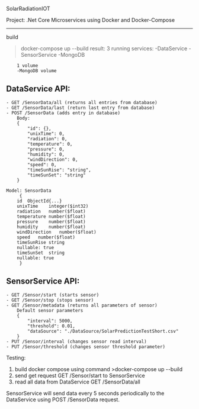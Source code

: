 SolarRadiationIOT

Project:
.Net Core Microservices using Docker and Docker-Compose

---

build 

>docker-compose up --build
	result: 
		3 running services:
		-DataService
		-SensorService
		-MongoDB
		
		1 volume
		-MongoDB volume

DataService API:
----------------
	- GET /SensorData/all (returns all entries from database)
	- GET /SensorData/last (return last entry from database)
	- POST /SensorData (adds entry in database)
		Body:
		{
  			"id": {},
 			"unixTime": 0,
  			"radiation": 0,
  			"temperature": 0,
  			"pressure": 0,
  			"humidity": 0,
  			"windDirection": 0,
  			"speed": 0,
  			"timeSunRise": "string",
  			"timeSunSet": "string"
		}

	Model: SensorData
	     {
		id	ObjectId{...}
		unixTime	integer($int32)
		radiation	number($float)
		temperature	number($float)
		pressure	number($float)
		humidity	number($float)
		windDirection	number($float)
		speed	number($float)
		timeSunRise	string
		nullable: true
		timeSunSet	string
		nullable: true
	     }

SensorService API:
------------------
	- GET /Sensor/start (starts sensor)
	- GET /Sensor/stop (stops sensor)
	- GET /Sensor/metadata (returns all parameters of sensor)
		Default sensor parameters
		{
 	 		"interval": 5000,
  			"threshold": 0.01,
  			"dataSource": "./DataSource/SolarPredictionTestShort.csv"
		}
	- PUT /Sensor/interval (changes sensor read interval)
	- PUT /Sensor/threshold (changes sensor threshold parameter)


Testing:

1. build docker compose using command >docker-compose up --build
2. send get request GET /Sensor/start to SensorService
3. read all data from DataService GET /SensorData/all

SensorService will send data every 5 seconds periodically to the DataService using POST /SensorData request.
